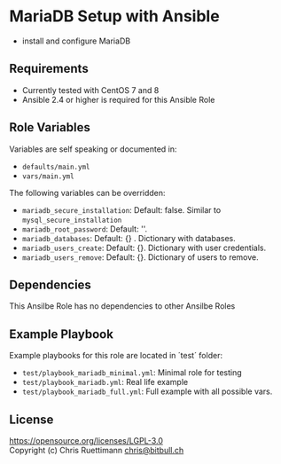 
MariaDB Setup with Ansible
=================

* install and configure MariaDB

Requirements
------------

* Currently tested with CentOS 7 and 8
* Ansible 2.4 or higher is required for this Ansible Role

Role Variables
--------------
Variables are self speaking or documented in:   
* `defaults/main.yml`
* `vars/main.yml`

The following variables can be overridden:
 * `mariadb_secure_installation`: Default: false. Similar to `mysql_secure_installation`
 * `mariadb_root_password`: Default: ''.
 * `mariadb_databases`: Default: {} . Dictionary with databases.
 * `mariadb_users_create`: Default: {}. Dictionary with user credentials.
 * `mariadb_users_remove`: Default: {}. Dictionary of users to remove.

Dependencies
------------

This Ansilbe Role has no dependencies to other Ansilbe Roles

Example Playbook
----------------

Example playbooks for this role are located in ´test´ folder:
* `test/playbook_mariadb_minimal.yml`: Minimal role for testing
* `test/playbook_mariadb.yml`: Real life example
* `test/playbook_mariadb_full.yml`: Full example with all possible vars.  

License
--------------
https://opensource.org/licenses/LGPL-3.0    
Copyright (c) Chris Ruettimann <chris@bitbull.ch>
